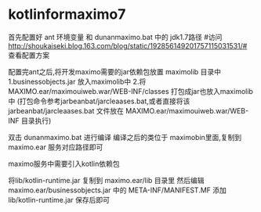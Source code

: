 # kotlinformaximo7

首先配置好 ant 环境变量 和 dunanmaximo.bat 中的 jdk1.7路径
#访问 http://shoukaiseki.blog.163.com/blog/static/192856149201757115031531/# 查看配置方案


配置完ant之后,将开发maximo需要的jar依赖包放置 maximolib 目录中  
1.businessobjects.jar 放入maximolib中
2.将 MAXIMO.ear/maximouiweb.war/WEB-INF/classes 打包成jar也放入maximolib中
(打包命令参考jarbeanbat/jarcleaases.bat,或者直接将该 jarbeanbat/jarcleaases.bat 文件放在 MAXIMO.ear/maximouiweb.war/WEB-INF 目录执行)


双击 dunanmaximo.bat 进行编译
编译之后的类位于 maximobin里面,复制到 maximo.ear 服务对应路径即可

maximo服务中需要引入kotlin依赖包

将lib/kotlin-runtime.jar 复制到 maximo.ear/lib 目录里
然后编辑 maximo.ear/businessobjects.jar 中的 META-INF/MANIFEST.MF 
添加 lib/kotlin-runtime.jar 保存后即可



